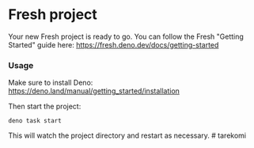 # Fresh project

Your new Fresh project is ready to go. You can follow the Fresh "Getting
Started" guide here: https://fresh.deno.dev/docs/getting-started

### Usage

Make sure to install Deno: https://deno.land/manual/getting_started/installation

Then start the project:

```
deno task start
```

This will watch the project directory and restart as necessary.
#   t a r e k o m i  
 